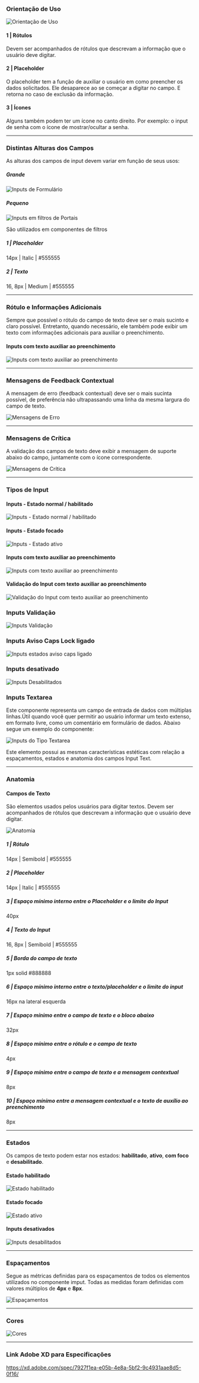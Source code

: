### Orientação de Uso

![Orientação de Uso](imagens/Input-Orientacao-de-Uso.png)

#### 1 | Rótulos

Devem ser acompanhados de rótulos que descrevam a informação que o usuário deve digitar.

#### 2 | Placeholder

O placeholder tem a função de auxiliar o usuário em como preencher os dados solicitados. Ele desaparece ao se começar a digitar no campo. E retorna no caso de exclusão da informação.

#### 3 | Ícones

Alguns também podem ter um ícone no canto direito. Por exemplo: o input de senha com o ícone de mostrar/ocultar a senha.

---

### Distintas Alturas dos Campos

As alturas dos campos de input devem variar em função de seus usos:

##### Grande

![Inputs de Formulário](imagens/Input-Distintas-Alturas-de-Campo-Grande.png)

##### Pequeno

![Inputs em filtros de Portais](imagens/Input-Distintas-Alturas-de-Campo-Pequeno.png)

São utilizados em componentes de filtros

##### 1 | Placeholder

14px | Italic | #555555

##### 2 | Texto

16, 8px | Medium | #555555

---

### Rótulo e Informações Adicionais

Sempre que possível o rótulo do campo de texto deve ser o mais sucinto e claro possível. Entretanto, quando necessário, ele também pode exibir um texto com informações adicionais para auxiliar o preenchimento.

#### Inputs com texto auxiliar ao preenchimento

![Inputs com texto auxiliar ao preenchimento](imagens/Input-Com-texto-auxiliar-ao-preenchimento.png)

---

### Mensagens de Feedback Contextual

A mensagem de erro (feedback contextual) deve ser o mais sucinta possível, de preferência não ultrapassando uma linha da mesma largura do campo de texto.

![Mensagens de Erro](imagens/Input-Mensagens-de-Feedback-Contextual.png)

---

### Mensagens de Crítica

A validação dos campos de texto deve exibir a mensagem de suporte abaixo do campo, juntamente com o ícone correspondente.

![Mensagens de Crítica](imagens/Input-Mensagens-de-Critica.png)

---

### Tipos de Input

#### Inputs - Estado normal / habilitado

![Inputs - Estado normal / habilitado](imagens/Input-Tipos-de-Input-Estado-Normal-Habilitado.png)

#### Inputs - Estado focado

![Inputs - Estado ativo](imagens/Input-Tipos-de-Input-Estado-Ativo.png)

#### Inputs com texto auxiliar ao preenchimento

![Inputs com texto auxiliar ao preenchimento](imagens/Input-Com-texto-auxiliar-ao-preenchimento-1.png)

#### Validação do Input com texto auxiliar ao preenchimento

![Validação do Input com texto auxiliar ao preenchimento](imagens/Input-Validacao-do-Input-com-texto-auxiliar-ao-preenchimento.png)

### Inputs Validação

![Inputs Validação](imagens/Input-Mensagens-de-Feedback-Contextual.png)

### Inputs Aviso Caps Lock ligado

![Inputs estados aviso caps ligado](imagens/Input-Mensagens-de-Critica.png)

### Inputs desativado

![Inputs Desabilitados](imagens/Input-Desabilitados.png)

### Inputs Textarea

Este componente representa um campo de entrada de dados com múltiplas linhas.Útil quando você quer permitir ao usuário informar um texto extenso, em formato livre, como um comentário em formulário de dados. Abaixo segue um exemplo do componente:

![Inputs do Tipo Textarea](imagens/Input-Textarea.png)

Este elemento possui as mesmas características estéticas com relação a espaçamentos, estados e anatomia dos campos Input Text.

---

### Anatomia

#### Campos de Texto

São elementos usados pelos usuários para digitar textos. Devem ser acompanhados de rótulos que descrevam a informação que o usuário deve digitar.

![Anatomia](imagens/Input-Anatomia.png)

##### 1 | Rótulo

14px | Semibold | #555555

##### 2 | Placeholder

14px | Italic | #555555

##### 3 | Espaço mínimo interno entre o Placeholder e o limite do Input

40px

##### 4 | Texto do Input

16, 8px | Semibold | #555555

##### 5 | Borda do campo de texto

1px solid #888888

##### 6 | Espaço mínimo interno entre o texto/placeholder e o limite do input

16px na lateral esquerda

##### 7 | Espaço mínimo entre o campo de texto e o bloco abaixo

32px

##### 8 | Espaço mínimo entre o rótulo e o campo de texto

4px

##### 9 | Espaço mínimo entre o campo de texto e a mensagem contextual

8px

##### 10 | Espaço mínimo entre a mensagem contextual e o texto de auxílio ao preenchimento

8px

---

### Estados

Os campos de texto podem estar nos estados: **habilitado**, **ativo**, **com foco** e **desabilitado**.

#### Estado habilitado

![Estado habilitado](imagens/Input-Tipos-de-Input-Estado-Normal-Habilitado.png)

#### Estado focado

![Estado ativo](imagens/Input-Tipos-de-Input-Estado-Ativo.png)

#### Inputs desativados

![Inputs desabilitados](imagens/Input-Desabilitados.png)

---

### Espaçamentos

Segue as métricas definidas para os espaçamentos de todos os elementos utilizados no componente imput. Todas as medidas foram definidas com valores múltiplos de **4px** e **8px**.

![Espaçamentos](imagens/Input-Espacamentos.png)

---

### Cores

![Cores](imagens/Input-Cores.png)

---

### Link Adobe XD para Especificações

https://xd.adobe.com/spec/7927f1ea-e05b-4e8a-5bf2-9c4931aae8d5-0f16/

